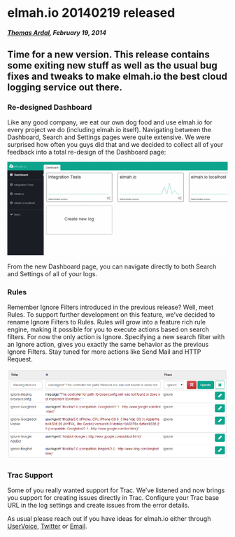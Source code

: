 # elmah.io 20140219 released

##### [Thomas Ardal](http://elmah.io/about/), February 19, 2014

## Time for a new version. This release contains some exiting new stuff as well as the usual bug fixes and tweaks to make elmah.io the best cloud logging service out there.

### Re-designed Dashboard

Like any good company, we eat our own dog food and use elmah.io for every project we do (including elmah.io itself). Navigating between the Dashboard, Search and Settings pages were quite extensive. We were surprised how often you guys did that and we decided to collect all of your feedback into a total re-design of the Dashboard page:

![New Dashboard](/images/newdashboard-1024x434.png)

From the new Dashboard page, you can navigate directly to both Search and Settings of all of your logs.

### Rules

Remember Ignore Filters introduced in the previous release? Well, meet Rules. To support further development on this feature, we’ve decided to rename Ignore Filters to Rules. Rules will grow into a feature rich rule engine, making it possible for you to execute actions based on search filters. For now the only action is Ignore. Specifying a new search filter with an Ignore action, gives you exactly the same behavior as the previous Ignore Filters. Stay tuned for more actions like Send Mail and HTTP Request.

![Rules](/images/rules.png)

### Trac Support

Some of you really wanted support for Trac. We’ve listened and now brings you support for creating issues directly in Trac. Configure your Trac base URL in the log settings and create issues from the error details.

As usual please reach out if you have ideas for elmah.io either through [UserVoice](http://elmahio.uservoice.com/), [Twitter](https://twitter.com/elmah_io) or [Email](mailto:info@elmah.io).


